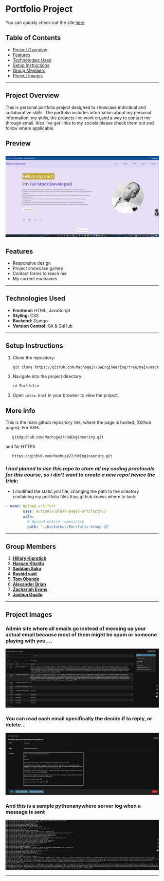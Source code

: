 
# Portfolio Project

You can quickly check out the site [here](https://machuge27.github.io/SWEngineering/)

## Table of Contents
- [Project Overview](#project-overview)
- [Features](#features)
- [Technologies Used](#technologies-used)
- [Setup Instructions](#setup-instructions)
- [Group Members](#group-members)
- [Project Images](#project-images)

---

## Project Overview
This is personal portfolio project designed to showcase individual and collaborative skills. The portfolio includes information about my personal information, my skills, the projects i've work on,and a way to contact me through email. Also i've got links to my socials please check them out and follow where applicable.

## Preview

![alt text](image-2.png)
---

## Features
- Responsive design
- Project showcase gallery
- Contact forms to reach me
- My current endeavors

---

## Technologies Used
- **Frontend:** HTML, JavaScript 
- **Styling:** CSS
- **Backend:** Django
- **Version Control:** Git & GitHub

---

## Setup Instructions
1. Clone the repository:
   ```bash
   git clone https://github.com/Machuge27/SWEngineering/tree/main/Hackathos/Portfolio
   ```
2. Navigate into the project directory:
   ```bash
   cd Portfolio
   ```
3. Open `index.html` in your browser to view the project.

## More info
This is the main github repository link, where the page is hosted, (Github pages):
 For SSH:
```bash
   git@github.com:Machuge27/SWEngineering.git
```   
and for HTTPS
```bash
   https://github.com/Machuge27/SWEngineering.git
```   
### _I had planed to use this repo to store all my coding practocals for this course, so i din't want to create a new repo! hence the trick:_

- I modified the static.yml file, changing the path to the directory containing my portfolio files thus github knows where to look:

```yml
- name: Upload artifact
        uses: actions/upload-pages-artifact@v3
        with:
          # Upload entire repository
          path: './Hackathos/Portfolio-Group-22'
```
---

## Group Members
1. **[Hillary Kiprotich](https://github.com/Machuge27/SWEngineering/tree/main/Hackathos/Portfolio)**
2. **[Hassan Khalifa](https://github.com/Faruq-Feroz/Hassan-Faruq)**
3. **[Saddam Saku](https://github.com/SaddamTechie/saddamtechie.github.io)**
4. **[Rashid said](https://github.com/SirRasheed/portfoliorasheed.git)**
5. **[Tom Obande](https://github.com/tbrowns/portfolio)**
6. **[Alexander Brian](https://github.com/BrianKachumba/Hackathon1.git)**
7. **[Zachariah Evans](https://github.com/Eva254-ke/myportfolio)**
7. **[Joshua Ogallo](https://github.com/ogallj/my_portfolio)**


---

## Project Images
### Admin site where all emails go instead of messing up your actual email because most of them might be spam or someone playing with you....
![alt text](images/image.png)

### You can read each email specifically the decide if to reply, or delete...
![alt text](images/image-1.png)

### And this is a sample pythonanywhere server log when a message is sent
![alt text](images/image-4.png)

---
